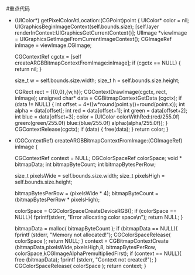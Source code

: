 #重点代码

- (UIColor*) getPixelColorAtLocation:(CGPoint)point
{
    UIColor* color = nil;
    UIGraphicsBeginImageContext(self.bounds.size);
    [self.layer renderInContext:UIGraphicsGetCurrentContext()];
    UIImage *viewImage = UIGraphicsGetImageFromCurrentImageContext();
    CGImageRef inImage = viewImage.CGImage;
    
    CGContextRef cgctx = [self createARGBBitmapContextFromImage:inImage];
    if (cgctx == NULL) {
        return nil;
    }
    
    size_t w = self.bounds.size.width;
    size_t h = self.bounds.size.height;
    
    CGRect rect = {{0,0},{w,h}};
    CGContextDrawImage(cgctx, rect, inImage);
    unsigned char* data = CGBitmapContextGetData (cgctx);
    if (data != NULL) {
        int offset = 4*((w*round(point.y))+round(point.x));
        int alpha =  data[offset];
        int red = data[offset+1];
        int green = data[offset+2];
        int blue = data[offset+3];
        color = [UIColor colorWithRed:(red/255.0f) green:(green/255.0f) blue:(blue/255.0f) alpha:(alpha/255.0f)];
    }
    CGContextRelease(cgctx);
    if (data) { free(data); }
    return color;
}

- (CGContextRef) createARGBBitmapContextFromImage:(CGImageRef) inImage {
    
    CGContextRef context = NULL;
    CGColorSpaceRef colorSpace;
    void * bitmapData;
    int bitmapByteCount;
    int bitmapBytesPerRow;
    
    size_t pixelsWide = self.bounds.size.width;
    size_t pixelsHigh = self.bounds.size.height;

    bitmapBytesPerRow   = (pixelsWide * 4);
    bitmapByteCount     = (bitmapBytesPerRow * pixelsHigh);
    
    colorSpace = CGColorSpaceCreateDeviceRGB();
    if (colorSpace == NULL){
        fprintf(stderr, "Error allocating color space\n");
        return NULL;
    }

    bitmapData = malloc( bitmapByteCount );
    if (bitmapData == NULL){
        fprintf (stderr, "Memory not allocated!");
        CGColorSpaceRelease( colorSpace );
        return NULL;
    }
    context = CGBitmapContextCreate (bitmapData,pixelsWide,pixelsHigh,8, bitmapBytesPerRow,
                        colorSpace,kCGImageAlphaPremultipliedFirst);
    if (context == NULL){
        free (bitmapData);
        fprintf (stderr, "Context not created!");
    }
    CGColorSpaceRelease( colorSpace );
    return context;
}
